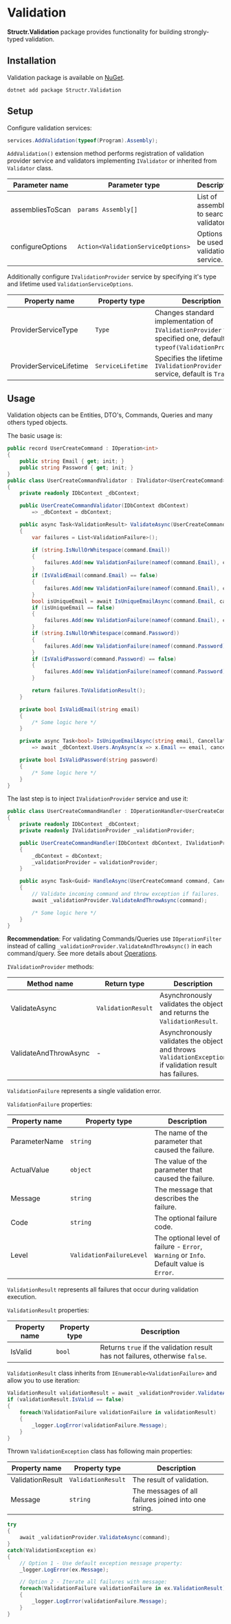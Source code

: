 # Validation

**Structr.Validation** package provides functionality for building strongly-typed validation.

## Installation

Validation package is available on [NuGet](https://www.nuget.org/packages/Structr.Validation/).

```
dotnet add package Structr.Validation
```

## Setup

Configure validation services:

```csharp
services.AddValidation(typeof(Program).Assembly);
```

`AddValidation()` extension method performs registration of validation provider service and validators implementing `IValidator` or inherited from `Validator` class.

| Parameter name | Parameter type | Description |
| --- | --- | --- |
| assembliesToScan | `params Assembly[]` | List of assemblies to search validators. |
| configureOptions | `Action<ValidationServiceOptions>` | Options to be used by validation service. | 

Additionally configure `IValidationProvider` service by specifying it's type and lifetime used `ValidationServiceOptions`.

| Property name | Property type | Description |
| --- | --- | --- |
| ProviderServiceType | `Type` | Changes standard implementation of `IValidationProvider` to specified one, default is `typeof(ValidationProvider)`. | 
| ProviderServiceLifetime | `ServiceLifetime` | Specifies the lifetime of an `IValidationProvider` service, default is `Transient`. |

## Usage

Validation objects can be Entities, DTO's, Commands, Queries and many others typed objects.

The basic usage is:

```csharp
public record UserCreateCommand : IOperation<int>
{
    public string Email { get; init; }
    public string Password { get; init; }
}
public class UserCreateCommandValidator : IValidator<UserCreateCommand>
{
    private readonly IDbContext _dbContext;

    public UserCreateCommandValidator(IDbContext dbContext)
        => _dbContext = dbContext;

    public async Task<ValidationResult> ValidateAsync(UserCreateCommand command, CancellationToken cancellationToken)
    {
        var failures = List<ValidationFailure>();

        if (string.IsNullOrWhitespace(command.Email))
        {
            failures.Add(new ValidationFailure(nameof(command.Email), command.Email, "Email is required."));
        }
        if (IsValidEmail(command.Email) == false)
        {
            failures.Add(new ValidationFailure(nameof(command.Email), command.Email, "Email is invalid."));
        }
        bool isUniqueEmail = await IsUniqueEmailAsync(command.Email, cancellationToken);
        if (isUniqueEmail == false)
        {
            failures.Add(new ValidationFailure(nameof(command.Email), command.Email, "Email is not unique."));
        }
        if (string.IsNullOrWhitespace(command.Password))
        {
            failures.Add(new ValidationFailure(nameof(command.Password), command.Password, "Password is required."));
        }
        if (IsValidPassword(command.Password) == false)
        {
            failures.Add(new ValidationFailure(nameof(command.Password), command.Password, "Password is invalid."));
        }

        return failures.ToValidationResult();
    }

    private bool IsValidEmail(string email)
    {
        /* Some logic here */
    }

    private async Task<bool> IsUniqueEmailAsync(string email, CancellationToken cancellationToken)
        => await _dbContext.Users.AnyAsync(x => x.Email == email, cancellationToken) == false;

    private bool IsValidPassword(string password)
    {
        /* Some logic here */
    }
}
```

The last step is to inject `IValidationProvider` service and use it:

```csharp
public class UserCreateCommandHandler : IOperationHandler<UserCreateCommand, int>
{
    private readonly IDbContext _dbContext;
    private readonly IValidationProvider _validationProvider;

    public UserCreateCommandHandler(IDbContext dbContext, IValidationProvider validationProvider)
    {
        _dbContext = dbContext;
        _validationProvider = validationProvider;
    }

    public async Task<Guid> HandleAsync(UserCreateCommand command, CancellationToken cancellationToken)
    {
        // Validate incoming command and throw exception if failures.
        await _validationProvider.ValidateAndThrowAsync(command);

        /* Some logic here */
    }
}
```

**Recommendation**: For validating Commands/Queries use `IOperationFilter` instead of calling `_validationProvider.ValidateAndThrowAsync()` in each command/query.
See more details about [Operations](Operations/Operations.md).

`IValidationProvider` methods:

| Method name | Return type | Description |
| --- | --- | --- |
| ValidateAsync | `ValidationResult` | Asynchronously validates the object and returns the `ValidationResult`. |
| ValidateAndThrowAsync | - | Asynchronously validates the object and throws `ValidationException` if validation result has failures. |

`ValidationFailure` represents a single validation error.

`ValidationFailure` properties:

| Property name | Property type | Description |
| --- | --- | --- |
| ParameterName | `string` | The name of the parameter that caused the failure. |
| ActualValue | `object` | The value of the parameter that caused the failure. |
| Message | `string` | The message that describes the failure. |
| Code | `string` | The optional failure code. |
| Level | `ValidationFailureLevel` | The optional level of failure - `Error`, `Warning` or `Info`. Default value is `Error`. |

`ValidationResult` represents all failures that occur during validation execution.

`ValidationResult` properties:

| Property name | Property type | Description |
| --- | --- | --- |
| IsValid | `bool` | Returns `true` if the validation result has not failures, otherwise `false`. |

`ValidationResult` class inherits from `IEnumerable<ValidationFailure>` and allow you to use iteration:

```csharp
ValidationResult validationResult = await _validationProvider.ValidateAsync(command);
if (validationResult.IsValid == false)
{
    foreach(ValidationFailure validationFailure in validationResult)
    {
        _logger.LogError(validationFailure.Message);
    }
}
```

Thrown `ValidationException` class has following main properties:

| Property name | Property type | Description |
| --- | --- | --- |
| ValidationResult | `ValidationResult` | The result of validation. |
| Message | `string` | The messages of all failures joined into one string. |

```csharp
try
{
    await _validationProvider.ValidateAsync(command);
}
catch(ValidationException ex)
{
    // Option 1 - Use default exception message property:
    _logger.LogError(ex.Message);

    // Option 2 - Iterate all failures with message:
    foreach(ValidationFailure validationFailure in ex.ValidationResult)
    {
        _logger.LogError(validationFailure.Message);
    }
}
```